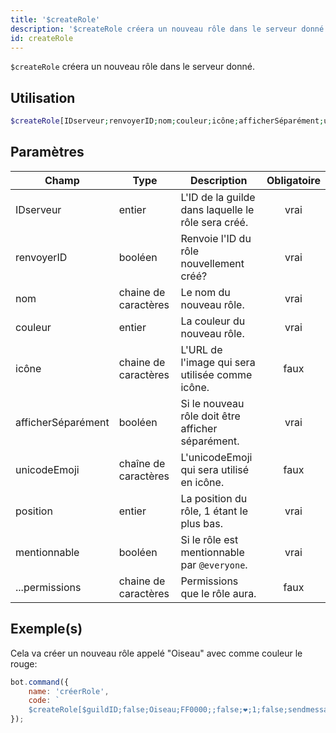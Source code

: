```yaml
---
title: '$createRole'
description: '$createRole créera un nouveau rôle dans le serveur donné.'
id: createRole
---
```


`$createRole` créera un nouveau rôle dans le serveur donné.

## Utilisation

```php
$createRole[IDserveur;renvoyerID;nom;couleur;icône;afficherSéparément;unicodeEmoji;position;mentionable;...permissions]
```

## Paramètres

| Champ              | Type                 | Description                                        | Obligatoire |
| ------------------ | -------------------- | -------------------------------------------------- |:-----------:|
| IDserveur          | entier               | L'ID de la guilde dans laquelle le rôle sera créé. |    vrai     |
| renvoyerID         | booléen              | Renvoie l'ID du rôle nouvellement créé?            |    vrai     |
| nom                | chaine de caractères | Le nom du nouveau rôle.                            |    vrai     |
| couleur            | entier               | La couleur du nouveau rôle.                        |    vrai     |
| icône              | chaine de caractères | L'URL de l'image qui sera utilisée comme icône.    |    faux     |
| afficherSéparément | booléen              | Si le nouveau rôle doit être afficher séparément.  |    vrai     |
| unicodeEmoji       | chaîne de caractères | L'unicodeEmoji qui sera utilisé en icône.          |    faux     |
| position           | entier               | La position du rôle, 1 étant le plus bas.          |    vrai     |
| mentionnable       | booléen              | Si le rôle est mentionnable par `@everyone`.       |    vrai     |
| ...permissions     | chaine de caractères | Permissions que le rôle aura.                      |    faux     |

## Exemple(s)

Cela va créer un nouveau rôle appelé "Oiseau" avec comme couleur le rouge:

```javascript
bot.command({
    name: 'créerRole',
    code: `
    $createRole[$guildID;false;Oiseau;FF0000;;false;❤;1;false;sendmessages]`
});
```
